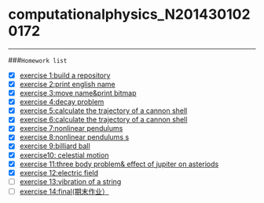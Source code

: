 # computationalphysics_N2014301020172
------
###`Homework list`

- [x] [exercise 1:build a repository](https://github.com/LuxAsteria/computationalphysics_N2014301020172)
- [x] [exercise 2:print english name](https://github.com/LuxAsteria/exercise-1)
- [x] [exercise 3:move name&print bitmap](https://github.com/LuxAsteria/exercise-2)
- [x] [exercise 4:decay problem](https://github.com/LuxAsteria/exercise-4)
- [x] [exercise 5:calculate the trajectory of a cannon shell](https://github.com/LuxAsteria/exercise5)
- [x] [exercise 6:calculate the trajectory of a cannon shell](https://github.com/LuxAsteria/exercise-6)
- [x] [exercise 7:nonlinear pendulums](https://github.com/LuxAsteria/exercise-7)
- [x] [exercise 8:nonlinear pendulums s](https://github.com/LuxAsteria/exercise-8)
- [x] [exercise 9:billiard ball](https://github.com/LuxAsteria/exercise-9)
- [x] [exercise10: celestial motion](https://github.com/LuxAsteria/exercise-10/tree/master)
- [x] [exercise 11:three body problem& effect of jupiter on asteriods](https://github.com/LuxAsteria/exercise11)
- [x] [exercise 12:electric field](https://github.com/LuxAsteria/exercise12)
- [ ] [exercise 13:vibration of a string](https://github.com/LuxAsteria/exercise13)
- [ ] [exercise 14:final(期末作业）](https://github.com/LuxAsteria/Final)
